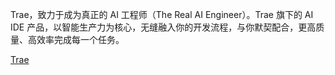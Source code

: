 Trae，致力于成为真正的 AI 工程师（The Real AI Engineer）。Trae 旗下的 AI IDE 产品，以智能生产力为核心，无缝融入你的开发流程，与你默契配合，更高质量、高效率完成每一个任务。

[Trae](https://www.trae.cn/)

